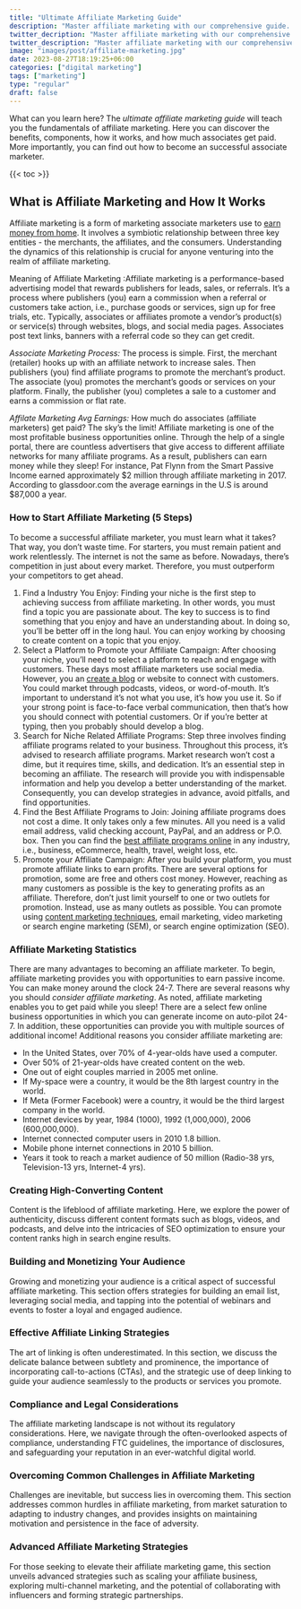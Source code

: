 ```yaml
---
title: "Ultimate Affiliate Marketing Guide"
description: "Master affiliate marketing with our comprehensive guide. Learn strategies, tips, and tricks to boost revenue and maximize your affiliate earnings."
twitter_decription: "Master affiliate marketing with our comprehensive guide. Learn strategies, tips, and tricks to boost revenue and maximize your affiliate earnings"
twitter_description: "Master affiliate marketing with our comprehensive guide. Learn strategies, tips, and tricks to boost revenue and maximize your affiliate earnings."
image: "images/post/affiliate-marketing.jpg"
date: 2023-08-27T18:19:25+06:00
categories: ["digital marketing"]
tags: ["marketing"]
type: "regular"
draft: false
---
```


What can you learn here? The _ultimate affiliate marketing guide_ will teach you the fundamentals of affiliate marketing. Here you can discover the benefits, components, how it works, and how much associates get paid. More importantly, you can find out how to become an successful associate marketer.

{{< toc >}}

## What is Affiliate Marketing and How It Works

Affiliate marketing is a form of marketing associate marketers use to [earn money from home](/blog/ways-to-make-money-online). It involves a symbiotic relationship between three key entities - the merchants, the affiliates, and the consumers. Understanding the dynamics of this relationship is crucial for anyone venturing into the realm of affiliate marketing.

Meaning of Affiliate Marketing
 :Affiliate marketing is a performance-based advertising model that rewards publishers for leads, sales, or referrals. It’s a process where publishers (you) earn a commission when a referral or customers take action, i.e., purchase goods or services, sign up for free trials, etc. Typically, associates or affiliates promote a vendor’s product(s) or service(s) through websites, blogs, and social media pages. Associates post text links, banners with a referral code so they can get credit.

_Associate Marketing Process:_ The process is simple. First, the merchant (retailer) hooks up with an affiliate network to increase sales. Then publishers (you) find affiliate programs to promote the merchant’s product. The associate (you) promotes the merchant’s goods or services on your platform. Finally, the publisher (you) completes a sale to a customer and earns a commission or flat rate.

_Affilate Marketing Avg Earnings:_ How much do associates (affiliate marketers) get paid? The sky’s the limit! Affiliate marketing is one of the most profitable business opportunities online. Through the help of a single portal, there are countless advertisers that give access to different affiliate networks for many affiliate programs. As a result, publishers can earn money while they sleep! For instance, Pat Flynn from the Smart Passive Income earned approximately $2 million through affiliate marketing in 2017. According to glassdoor.com the average earnings in the U.S is around $87,000 a year.

### How to Start Affiliate Marketing (5 Steps)

To become a successful affiliate marketer, you must learn what it takes? That way, you don’t waste time. For starters, you must remain patient and work relentlessly. The internet is not the same as before. Nowadays, there’s competition in just about every market. Therefore, you must outperform your competitors to get ahead.

1. Find a Industry You Enjoy: Finding your niche is the first step to achieving success from affiliate marketing. In other words, you must find a topic you are passionate about. The key to success is to find something that you enjoy and have an understanding about. In doing so, you’ll be better off in the long haul. You can enjoy working by choosing to create content on a topic that you enjoy.
2. Select a Platform to Promote your Affiliate Campaign: After choosing your niche, you’ll need to select a platform to reach and engage with customers. These days most affiliate marketers use social media. However, you an [create a blog](/blog/create-a-blog-for-free) or website to connect with customers. You could market through podcasts, videos, or word-of-mouth. It’s important to understand it’s not what you use, it’s how you use it. So if your strong point is face-to-face verbal communication, then that’s how you should connect with potential customers. Or if you’re better at typing, then you probably should develop a blog.
3. Search for Niche Related Affiliate Programs: Step three involves finding affiliate programs related to your business. Throughout this process, it’s advised to research affiliate programs. Market research won’t cost a dime, but it requires time, skills, and dedication. It’s an essential step in becoming an affiliate. The research will provide you with indispensable information and help you develop a better understanding of the market. Consequently, you can develop strategies in advance, avoid pitfalls, and find opportunities.
4. Find the Best Affiliate Programs to Join: Joining affiliate programs does not cost a dime. It only takes only a few minutes. All you need is a valid email address, valid checking account, PayPal, and an address or P.O. box. Then you can find the [best affiliate programs online](/blog/best-affiliate-programs-online) in any industry, i.e., business, eCommerce, health, travel, weight loss, etc.
5. Promote your Affiliate Campaign: After you build your platform, you must promote affiliate links to earn profits. There are several options for promotion, some are free and others cost money. However, reaching as many customers as possible is the key to generating profits as an affiliate. Therefore, don’t just limit yourself to one or two outlets for promotion. Instead, use as many outlets as possible. You can promote using [content marketing techniques](/blog/content-marketing), email marketing, video marketing or search engine marketing (SEM), or search engine optimization (SEO).

###  Affiliate Marketing Statistics

There are many advantages to becoming an affiliate marketer. To begin, affiliate marketing provides you with opportunities to earn passive income. You can make money around the clock 24-7. There are several reasons why you should _consider affiliate marketing_. As noted, affiliate marketing enables you to get paid while you sleep! There are a select few online business opportunities in which you can generate income on auto-pilot 24-7. In addition, these opportunities can provide you with multiple sources of additional income! Additional reasons you consider affiliate marketing are:

- In the United States, over 70% of 4-year-olds have used a computer.
- Over 50% of 21-year-olds have created content on the web.
- One out of eight couples married in 2005 met online.
- If My-space were a country, it would be the 8th largest country in the world.
- If Meta (Former Facebook) were a country, it would be the third largest company in the world.
- Internet devices by year, 1984 (1000), 1992 (1,000,000), 2006 (600,000,000).
- Internet connected computer users in 2010 1.8 billion.
- Mobile phone internet connections in 2010 5 billion.
- Years it took to reach a market audience of 50 million (Radio-38 yrs, Television-13 yrs, Internet-4 yrs).

### Creating High-Converting Content

Content is the lifeblood of affiliate marketing. Here, we explore the power of authenticity, discuss different content formats such as blogs, videos, and podcasts, and delve into the intricacies of SEO optimization to ensure your content ranks high in search engine results.

### Building and Monetizing Your Audience

Growing and monetizing your audience is a critical aspect of successful affiliate marketing. This section offers strategies for building an email list, leveraging social media, and tapping into the potential of webinars and events to foster a loyal and engaged audience.

### Effective Affiliate Linking Strategies

The art of linking is often underestimated. In this section, we discuss the delicate balance between subtlety and prominence, the importance of incorporating call-to-actions (CTAs), and the strategic use of deep linking to guide your audience seamlessly to the products or services you promote.

### Compliance and Legal Considerations

The affiliate marketing landscape is not without its regulatory considerations. Here, we navigate through the often-overlooked aspects of compliance, understanding FTC guidelines, the importance of disclosures, and safeguarding your reputation in an ever-watchful digital world.

### Overcoming Common Challenges in Affiliate Marketing

Challenges are inevitable, but success lies in overcoming them. This section addresses common hurdles in affiliate marketing, from market saturation to adapting to industry changes, and provides insights on maintaining motivation and persistence in the face of adversity.

### Advanced Affiliate Marketing Strategies

For those seeking to elevate their affiliate marketing game, this section unveils advanced strategies such as scaling your affiliate business, exploring multi-channel marketing, and the potential of collaborating with influencers and forming strategic partnerships.